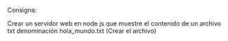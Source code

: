 Consigna:

Crear un servidor web en node js que muestre el contenido de un archivo txt denominación hola_mundo.txt (Crear el archivo)
